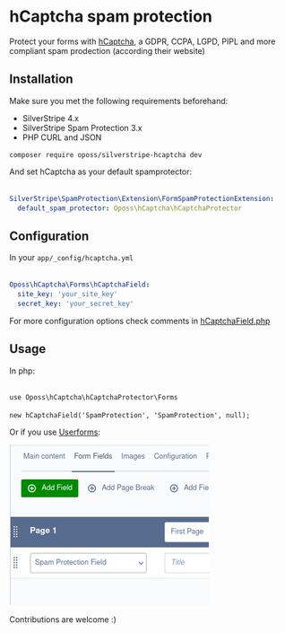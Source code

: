 # hCaptcha spam protection

Protect your forms with [hCaptcha](https://www.hcaptcha.com/), a GDPR, CCPA, LGPD, PIPL and more compliant spam prodection
(according their website) 

## Installation

Make sure you met the following requirements beforehand:

- SilverStripe 4.x
- SilverStripe Spam Protection 3.x
- PHP CURL and JSON

```
composer require oposs/silverstripe-hcaptcha dev
```

And set hCaptcha as your default spamprotector:

```yaml

SilverStripe\SpamProtection\Extension\FormSpamProtectionExtension:
  default_spam_protector: Oposs\hCaptcha\hCaptchaProtector

```

## Configuration

In  your `app/_config/hcaptcha.yml`

```yaml

Oposs\hCaptcha\Forms\hCaptchaField:
  site_key: 'your_site_key'
  secret_key: 'your_secret_key'

```

For more configuration options check comments in [hCaptchaField.php](src/Froms/hCaptchaField.php)

## Usage

In php:

```injectablephp

use Oposs\hCaptcha\hCaptchaProtector\Forms

new hCaptchaField('SpamProtection', 'SpamProtection', null);

```

Or if you use [Userforms](https://github.com/silverstripe/silverstripe-userforms):

![img.png](img/img.png)


Contributions are welcome :)
